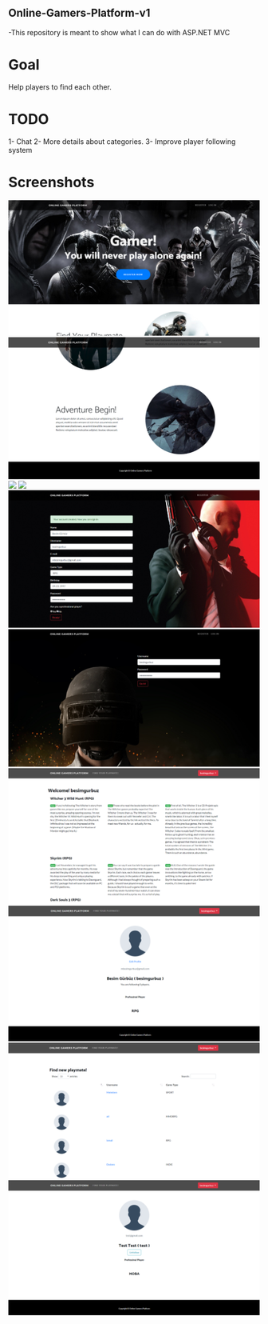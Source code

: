 ## Online-Gamers-Platform-v1
-This repository is meant to show what I can do with ASP.NET MVC

# Goal
Help players to find each other.

# TODO
1- Chat
2- More details about categories.
3- Improve player following system

# Screenshots
![](screenshots/ogpSC1.png)
![](screenshots/ogpSC3.png)
![](screenshots/ogpSC4.png)
![](screenshots/ogpSC5.png)
![](screenshots/ogpSC6.png)
![](screenshots/ogpSC7.png)
![](screenshots/ogpSC8.png)
![](screenshots/ogpSC9.png)
![](screenshots/ogpSC10.png)
![](screenshots/ogpSC12.png)
